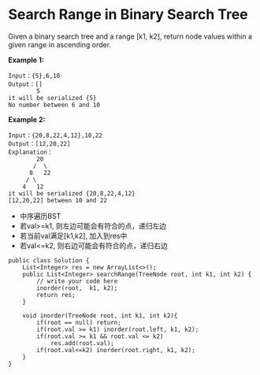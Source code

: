 # Search Range in Binary Search Tree

Given a binary search tree and a range [k1, k2], return node values within a given range in ascending order.

**Example 1:**
```
Input：{5},6,10
Output：[]
        5
it will be serialized {5}
No number between 6 and 10
```

**Example 2:**
```
Input：{20,8,22,4,12},10,22
Output：[12,20,22]
Explanation：
        20
       /  \
      8   22
     / \
    4   12
it will be serialized {20,8,22,4,12}
[12,20,22] between 10 and 22
```

* 中序遍历BST
* 若val>=k1, 则左边可能会有符合的点，递归左边
* 若当前val满足[k1,k2], 加入到res中
* 若val<=k2, 则右边可能会有符合的点，递归右边

```
public class Solution {
    List<Integer> res = new ArrayList<>();
    public List<Integer> searchRange(TreeNode root, int k1, int k2) {
        // write your code here
        inorder(root,  k1, k2);
        return res;
    }
    
    void inorder(TreeNode root, int k1, int k2){
        if(root == null) return;
        if(root.val >= k1) inorder(root.left, k1, k2);
        if(root.val >= k1 && root.val <= k2)
            res.add(root.val);
        if(root.val<=k2) inorder(root.right, k1, k2);
    }
}
```
